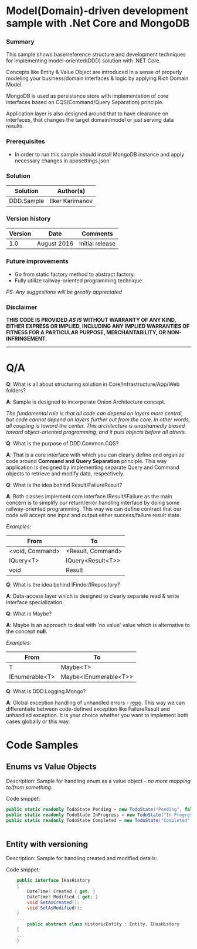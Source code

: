 # Model(Domain)-driven development sample with .Net Core and MongoDB #

### Summary ###
This sample shows base/reference structure and development techniques for implementing model-oriented(DDD) solution with .NET Core.  

Concepts like Entity & Value Object are introduced in a sense of properly modeling your business/domain interfaces & logic by applying Rich Domain Model.

MongoDB is used as persistance store with implementation of core interfaces based on CQS(Command/Query Separation) principle.

 Application layer is also designed around that to have clearance on interfaces, that changes the target domain/model or just serving data results.

### Prerequisites ###
 - In order to run this sample should install MongoDB instance and apply necessary changes in appsettings.json

### Solution ###
Solution | Author(s)
---------|----------
DDD.Sample | Ilker Karimanov

### Version history ###
Version  | Date | Comments
---------| -----| --------
1.0  | August 2016 | Initial release

### Future improvements

- Go from static factory method to abstract factory.
- Fully utilize railway-oriented programming technique.

*PS: Any suggestions will be greatly appreciated*

### Disclaimer ###
**THIS CODE IS PROVIDED *AS IS* WITHOUT WARRANTY OF ANY KIND, EITHER EXPRESS OR IMPLIED, INCLUDING ANY IMPLIED WARRANTIES OF FITNESS FOR A PARTICULAR PURPOSE, MERCHANTABILITY, OR NON-INFRINGEMENT.**


----------

# Q/A #
**Q**: What is all about structuring solution in Core/Infrastructure/App/Web folders? 

**A**: Sample is designed to incorporate Onion Architecture concept.

*The fundamental rule is that all code can depend on layers more central, but code cannot depend on layers further out from the core.  In other words, all coupling is toward the center. 
This architecture is unashamedly biased toward object-oriented programming, and it puts objects before all others.*

**Q**: What is the purpose of DDD.Common.CQS?

**A**: That is a core interface with which you can clearly define and organize code around **Command and Query Separation** principle. This way application is designed by implementing separate Query and Command objects to retrieve and modify data, respectively.

**Q**: What is the idea behind Result/FailureResult?

**A**: Both classes implement core interface IResult/IFailure as the main concern is to simplify our return/error handling interface by doing some railway-oriented programming. This way we can define contract that our code will accept one input and output either success/failure result state.

*Examples:*

From     | To
---------|----------
<void, Command> | <Result, Command>
IQuery\<T> | IQuery<Result\<T>>
void | Result


**Q**: What is the idea behind IFinder/IRepository?

**A**: Data-access layer which is designed to clearly separate read & write interface specialization.

**Q**: What is Maybe?

**A**: Maybe is an approach to deal with 'no value' value which is alternative to the concept **null**.

*Examples:*

From     | To
---------|----------
T | Maybe\<T>
IEnumerable\<T> | Maybe\<IEnumerable\<T>>

**Q**: What is DDD.Logging.Mongo?

**A**: Global exception handling of unhandled errors - [repo](https://github.com/ilkerkarimanov/GEH.Sample). This way we can differentiate between code-defined exception like FailureResult and unhandled exception. It is your choice whether you want to implement both cases globally or this way.

# Code Samples #

## Enums vs Value Objects ##
Description:
Sample for handling enum as a value object - *no more mapping to/from something*:

Code snippet:
```C#
public static readonly TodoState Pending = new TodoState("Pending", false);
public static readonly TodoState InProgress = new TodoState("In Progress", false);
public static readonly TodoState Completed = new TodoState("Completed", false);
        
```

## Entity with versioning ##
Description:
Sample for handling created and modified details:

Code snippet:
```C#
    public interface IHasHistory
    {
        DateTime? Created { get; }
        DateTime? Modified { get; }
        void SetAsCreated();
        void SetAsModified();
    }
    ...
        public abstract class HistoricEntity : Entity, IHasHistory
    {
    ...
    }        
```






